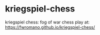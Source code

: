 # kriegspiel-chess
kriegspiel chess: fog of war chess
play at: https://fwromano.github.io/kriegspiel-chess/
